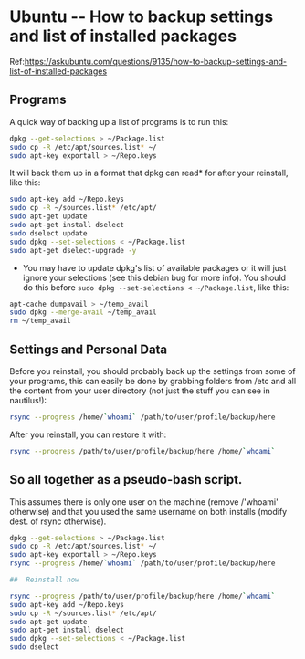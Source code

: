 # Ubuntu -- How to backup settings and list of installed packages

Ref:<https://askubuntu.com/questions/9135/how-to-backup-settings-and-list-of-installed-packages>

## Programs
A quick way of backing up a list of programs is to run this:

```bash
dpkg --get-selections > ~/Package.list
sudo cp -R /etc/apt/sources.list* ~/
sudo apt-key exportall > ~/Repo.keys
```

It will back them up in a format that dpkg can read* for after your reinstall, like this:

```bash
sudo apt-key add ~/Repo.keys
sudo cp -R ~/sources.list* /etc/apt/
sudo apt-get update
sudo apt-get install dselect
sudo dselect update
sudo dpkg --set-selections < ~/Package.list
sudo apt-get dselect-upgrade -y
```

* You may have to update dpkg's list of available packages or it will just ignore your selections (see this debian bug for more info). You should do this before `sudo dpkg --set-selections < ~/Package.list`, like this:

```bash
apt-cache dumpavail > ~/temp_avail
sudo dpkg --merge-avail ~/temp_avail
rm ~/temp_avail
```

## Settings and Personal Data

Before you reinstall, you should probably back up the settings from some of your programs, this can easily be done by grabbing folders from /etc and all the content from your user directory (not just the stuff you can see in nautilus!):

```bash
rsync --progress /home/`whoami` /path/to/user/profile/backup/here
```

After you reinstall, you can restore it with:

```bash
rsync --progress /path/to/user/profile/backup/here /home/`whoami`
```

## So all together as a pseudo-bash script.

This assumes there is only one user on the machine (remove /'whoami' otherwise) and that you used the same username on both installs (modify dest. of rsync otherwise).

```bash
dpkg --get-selections > ~/Package.list
sudo cp -R /etc/apt/sources.list* ~/
sudo apt-key exportall > ~/Repo.keys
rsync --progress /home/`whoami` /path/to/user/profile/backup/here

##  Reinstall now

rsync --progress /path/to/user/profile/backup/here /home/`whoami`
sudo apt-key add ~/Repo.keys
sudo cp -R ~/sources.list* /etc/apt/
sudo apt-get update
sudo apt-get install dselect
sudo dpkg --set-selections < ~/Package.list
sudo dselect
```